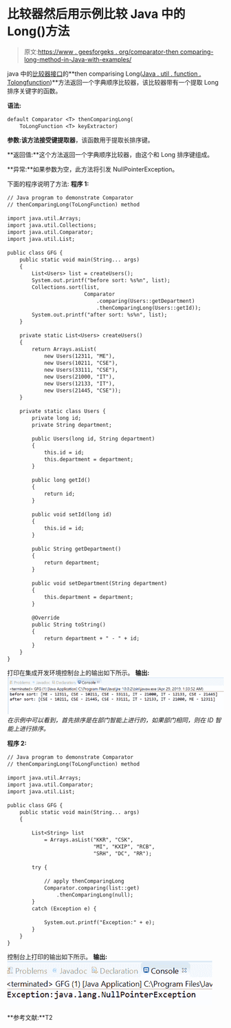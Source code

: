 # 比较器然后用示例比较 Java 中的 Long()方法

> 原文:[https://www . geesforgeks . org/comparator-then comparing-long-method-in-Java-with-examples/](https://www.geeksforgeeks.org/comparator-thencomparinglong-method-in-java-with-examples/)

java 中的[比较器接口](https://www.geeksforgeeks.org/comparator-interface-java/)的**then comparising Long([Java . util . function . Tolongfunction](https://www.geeksforgeeks.org/tolongfunction-interface-in-java-with-examples/))**方法返回一个字典顺序比较器，该比较器带有一个提取 Long 排序关键字的函数。

**语法:**

```
default Comparator <T> thenComparingLong(
    ToLongFunction <T> keyExtractor)

```

**参数:**该方法接受**键提取器**，该函数用于提取长排序键。

**返回值:**这个方法返回一个字典顺序比较器，由这个和 Long 排序键组成。

**异常:**如果参数为空，此方法将引发 NullPointerException。

下面的程序说明了方法:
**程序 1:**

```
// Java program to demonstrate Comparator
// thenComparingLong(ToLongFunction) method

import java.util.Arrays;
import java.util.Collections;
import java.util.Comparator;
import java.util.List;

public class GFG {
    public static void main(String... args)
    {
        List<Users> list = createUsers();
        System.out.printf("before sort: %s%n", list);
        Collections.sort(list,
                         Comparator
                             .comparing(Users::getDepartment)
                             .thenComparingLong(Users::getId));
        System.out.printf("after sort: %s%n", list);
    }

    private static List<Users> createUsers()
    {
        return Arrays.asList(
            new Users(12311, "ME"),
            new Users(10211, "CSE"),
            new Users(33111, "CSE"),
            new Users(21000, "IT"),
            new Users(12133, "IT"),
            new Users(21445, "CSE"));
    }

    private static class Users {
        private long id;
        private String department;

        public Users(long id, String department)
        {
            this.id = id;
            this.department = department;
        }

        public long getId()
        {
            return id;
        }

        public void setId(long id)
        {
            this.id = id;
        }

        public String getDepartment()
        {
            return department;
        }

        public void setDepartment(String department)
        {
            this.department = department;
        }

        @Override
        public String toString()
        {
            return department + " - " + id;
        }
    }
}
```

打印在集成开发环境控制台上的输出如下所示。
**输出:**
![](img/db3b5e32444e02baf57ada296f2e5698.png)
*在示例中可以看到，首先排序是在部门智能上进行的，如果部门相同，则在 ID 智能上进行排序。*

**程序 2:**

```
// Java program to demonstrate Comparator
// thenComparingLong(ToLongFunction) method

import java.util.Arrays;
import java.util.Comparator;
import java.util.List;

public class GFG {
    public static void main(String... args)
    {

        List<String> list
            = Arrays.asList("KKR", "CSK",
                            "MI", "KXIP", "RCB",
                            "SRH", "DC", "RR");

        try {

            // apply thenComparingLong
            Comparator.comparing(list::get)
                .thenComparingLong(null);
        }
        catch (Exception e) {

            System.out.printf("Exception:" + e);
        }
    }
}
```

控制台上打印的输出如下所示。
**输出:**
![](img/5face328b73e1461a9a1d98649734efc.png)

**参考文献:**T2
